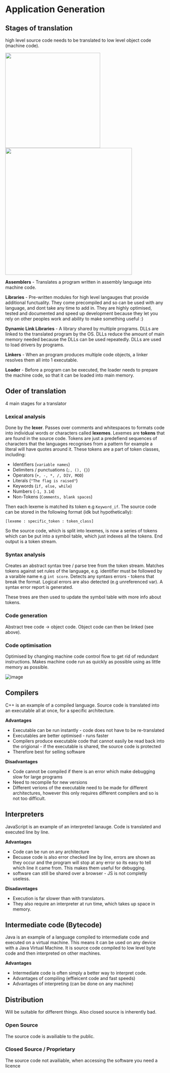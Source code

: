 # Application Generation

## Stages of translation
high level source code needs to be translated to low level object code (machine code). 

<img src="https://user-images.githubusercontent.com/72783315/201951276-340b3416-b2e1-4125-a1de-852e85606222.png" height="300">

<img src="https://user-images.githubusercontent.com/72783315/202662440-29edb18e-df09-408a-adb7-473497a71739.png" height="400">

**Assemblers** - Translates a program written in assembly language into machine code.

**Libraries** - Pre-written modules for high level langauges that provide additional functuality. They come precompiled and so can be used with any language, and dont take any time to add in. They are highly optimised, tested and documented and speed up development because they let you rely on other peoples work and ability to make something useful :)

**Dynamic Link Libraries** - A library shared by multiple programs. DLLs  are linked to the translated program by the OS. DLLs reduce the amount of main memory needed because the DLLs can be used repeatedly. DLLs are used to load drivers by programs. 

**Linkers** - When an program produces multiple code objects, a linker resolves them all into 1 executable.

**Loader** - Before a program can be executed, the loader needs to prepare the machine code, so that it can be loaded into main memory.

## Oder of translation
4 main stages for a translator

### Lexical analysis
Done by the **lexer**. Passes over comments and whitespaces to formats code into individual words or characters called **lexemes**. Lexemes are **tokens** that are found in the source code. Tokens are just a predefiend sequences of characters that the languages recognises from a pattern for example a literal will have quotes around it. These tokens are a part of token classes, including:
- Identifiers (`variable names`)
- Delimiters / punctuations (`;, (), {}`)
- Operators (`+, -, *, /, DIV, MOD`)
- Literals (`"The flag is raised"`)
- Keywords (`if, else, while`)
- Numbers (`-1, 3.14`)
- Non-Tokens (`Comments, blank spaces`)

Then each lexeme is matched its token e.g `Keyword_if`. The source code can be stored in the following format (idk but hypothetically):

`[lexeme : specific_token : token_class]`

So the source code, which is split into lexemes, is now a series of tokens which can be put into a symbol table, which just indexes all the tokens. End output is a token stream.

### Syntax analysis
Creates an abstract syntax tree / parse tree from the token stream. Matches tokens against set rules of the language, e.g. identifier must be followed by a varaible name e.g `int score`. Detects any syntaxs errors - tokens that break the format. Logical errors are also detected (e.g unreferenced var). A syntax error report is generated.

These trees are then used to update the symbol table with more info about tokens. 

### Code generation
Abstract tree code -> object code. Object code can then be linked (see above).

### Code optimisation
Optimised by changing machine code control flow to get rid of redundant instructions. Makes machine code run as quickly as possible using as little memory as possible.

![image](https://user-images.githubusercontent.com/72783315/203333009-50b3d3eb-e8f7-436c-9530-5dd174028a1e.png)

## Compilers
C++ is an example of a compiled language. Source code is translated into an executable all at once, for a specific architecture.

**Advantages**
- Executable can be run instantly - code does not have to be re-translated
- Executables are better optimised - runs faster
- Compilers produce executable code that cannot easily be read back into the origional - if the executable is shared, the source code is protected
- Therefore best for selling software

**Disadvantages**
- Code cannot be compiled if there is an error which make debugging slow for large programs
- Need to recompile for new versions
- Different verions of the executable need to be made for different architectures, however this only requires different compilers and so is not too difficult.

## Interpreters
JavaScript is an example of an interpreted lanauge. Code is translated and executed line by line.

**Advantages**
- Code can be run on any architecture
- Becuase code is also error checked line by line, errors are shown as they occur and the program will stop at any error so its easy to tell which line it came from. This makes them useful for debugging.
- software can still be shared over a browser - JS is not completly useless.

**Disadavntages**
- Execution is far slower than with translators. 
- They also require an interpreter at run time, which takes up space in memory.

## Intermediate code (Bytecode)
Java is an example of a language compiled to intermediate code and executed on a virtual machine. This means it can be used on any device with a Java Virtual Machine. It is source code compiled to low level byte code and then interpreted on other machines. 

**Advantages**
- Intermediate code is often simply a better way to interpret code.
- Advantages of compiling (effieicent code and fast speeds)
- Advantages of interpreting (can be done on any machine)

##  Distribution
Will be suitable for different things. Also closed source is inherently bad.

### Open Source 
The source code is availiable to the public.

### Closed Source / Proprietary
The source code not availiable, when accessing the software you need a licence
